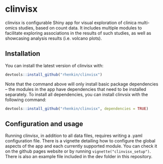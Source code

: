 
<!-- README.md is generated from README.Rmd. Please edit that file -->

# clinvisx

<!-- badges: start -->
<!-- badges: end -->

clinvisx is configurable Shiny app for visual exploration of clinica
multi-omics studies, based on count data. It includes multiple modules
to facilitate exploring associations in the results of such studies, as
well as showcasing analysis results (i.e. volcano plots).

## Installation

You can install the latest version of clinvisx with:

``` r
devtools::install_github("rhenkin/clinvisx")
```

Note that the command above will only install basic package dependencies
– the modules in the app have dependencies that need to be installed
separately. To install all dependencies, you can install clinvsix with
the following command:

``` r
devtools::install_github("rhenkin/clinvisx", dependencies = TRUE)
```

## Configuration and usage

Running clinvisx, in addition to all data files, requires writing a
.yaml configuration file. There is a vignette detailing how to configure
the global aspects of the app and each currently supported module. You
can check it on the github pages website or by running
`vignette("clinvisx_setup")`. There is also an example file included in
the dev folder in this repository.
